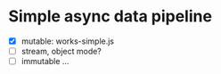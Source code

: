 # Simple async data pipeline
- [x] mutable: works-simple.js
- [ ] stream, object mode?
- [ ] immutable ...
